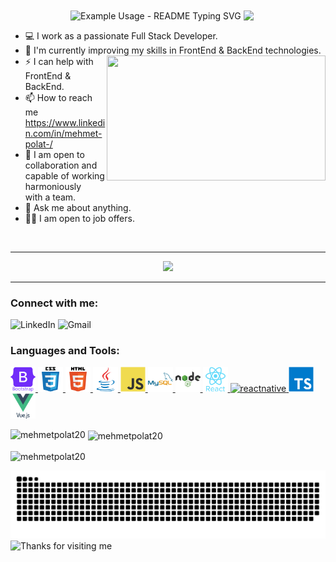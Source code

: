 <div align="center">
  <img src="https://readme-typing-svg.demolab.com/?lines=Hi+there,+I'm+Mehmet&font=Fira%20Code&center=true&width=380&height=50&duration=4000&pause=1000&color=000000&size=24" alt="Example Usage - README Typing SVG" style="display: inline-block; vertical-align: middle;">
  <img src="https://media.giphy.com/media/hvRJCLFzcasrR4ia7z/giphy.gif" width="7%" style="display: inline-block; vertical-align: middle;">
</div>

- 💻 I work as a passionate Full Stack Developer.
- 🌱 I'm currently improving my skills in FrontEnd & BackEnd technologies.
    <img src="https://www.mygo.ge/uploads/blog/1584023795.jpg" width="350px" height="200px" align= "right" />
- ⚡ I can help with FrontEnd & BackEnd.
- 📫 How to reach me https://www.linkedin.com/in/mehmet-polat-/
- 👯 I am open to collaboration and capable of working harmoniously <br/> with a team.
- 💬 Ask me about anything.
- 🤝🏻 I am open to job offers.

<br/>

--------------
<div align="center">
  <img src="https://komarev.com/ghpvc/?username=MehmetPolat20&style=flat-square&color=yellow&label=Buraya+Bakarlar" width="200" />
</div>





---------

<h3 align="left">Connect with me:</h3>
<a href="https://www.linkedin.com/in/mehmet-polat-1b159627a/" target="_blank" style="text-decoration: none;">
    <img src="https://img.shields.io/badge/LinkedIn-%230077B5.svg?style=for-the-badge&logo=linkedin&logoColor=white" alt="LinkedIn">
</a>

<a href="mailto:mehmet.polat2035@gmail.com" target="_blank" style="text-decoration: none;">
    <img src="https://img.shields.io/badge/Gmail-D14836.svg?style=for-the-badge&logo=Gmail&logoColor=white" alt="Gmail">
</a>
<h3 align="left">Languages and Tools:</h3>
<p align="left"> <a href="https://getbootstrap.com" target="_blank" rel="noreferrer"> <img src="https://raw.githubusercontent.com/devicons/devicon/master/icons/bootstrap/bootstrap-plain-wordmark.svg" alt="bootstrap" width="40" height="40"/> </a> <a href="https://www.w3schools.com/css/" target="_blank" rel="noreferrer"> <img src="https://raw.githubusercontent.com/devicons/devicon/master/icons/css3/css3-original-wordmark.svg" alt="css3" width="40" height="40"/> </a> <a href="https://www.w3.org/html/" target="_blank" rel="noreferrer"> <img src="https://raw.githubusercontent.com/devicons/devicon/master/icons/html5/html5-original-wordmark.svg" alt="html5" width="40" height="40"/> </a> <a href="https://www.java.com" target="_blank" rel="noreferrer"> <img src="https://raw.githubusercontent.com/devicons/devicon/master/icons/java/java-original.svg" alt="java" width="40" height="40"/> </a> <a href="https://developer.mozilla.org/en-US/docs/Web/JavaScript" target="_blank" rel="noreferrer"> <img src="https://raw.githubusercontent.com/devicons/devicon/master/icons/javascript/javascript-original.svg" alt="javascript" width="40" height="40"/> </a> <a href="https://www.mysql.com/" target="_blank" rel="noreferrer"> <img src="https://raw.githubusercontent.com/devicons/devicon/master/icons/mysql/mysql-original-wordmark.svg" alt="mysql" width="40" height="40"/> </a> <a href="https://nodejs.org" target="_blank" rel="noreferrer"> <img src="https://raw.githubusercontent.com/devicons/devicon/master/icons/nodejs/nodejs-original-wordmark.svg" alt="nodejs" width="40" height="40"/> </a> <a href="https://reactjs.org/" target="_blank" rel="noreferrer"> <img src="https://raw.githubusercontent.com/devicons/devicon/master/icons/react/react-original-wordmark.svg" alt="react" width="40" height="40"/> </a> <a href="https://reactnative.dev/" target="_blank" rel="noreferrer"> <img src="https://reactnative.dev/img/header_logo.svg" alt="reactnative" width="40" height="40"/> </a> <a href="https://www.typescriptlang.org/" target="_blank" rel="noreferrer"> <img src="https://raw.githubusercontent.com/devicons/devicon/master/icons/typescript/typescript-original.svg" alt="typescript" width="40" height="40"/> </a> <a href="https://vuejs.org/" target="_blank" rel="noreferrer"> <img src="https://raw.githubusercontent.com/devicons/devicon/master/icons/vuejs/vuejs-original-wordmark.svg" alt="vuejs" width="40" height="40"/> </a> </p>

<p><img align="left" src="https://github-readme-stats.vercel.app/api/top-langs?username=mehmetpolat20&show_icons=true&locale=en&layout=compact" alt="mehmetpolat20" /></p>

<p>&nbsp;<img align="center" src="https://github-readme-stats.vercel.app/api?username=mehmetpolat20&show_icons=true&locale=en" alt="mehmetpolat20" /></p>

<p><img align="center" src="https://github-readme-streak-stats.herokuapp.com/?user=mehmetpolat20&" alt="mehmetpolat20" /></p>

<center>
<picture>
  <source
    media="(prefers-color-scheme: dark)"
    srcset="https://raw.githubusercontent.com/platane/snk/output/github-contribution-grid-snake-dark.svg"
  />
  <source
    media="(prefers-color-scheme: light)"
    srcset="https://raw.githubusercontent.com/platane/snk/output/github-contribution-grid-snake.svg"
  />
  <img
    alt="github contribution grid snake animation"
    src="https://raw.githubusercontent.com/platane/snk/output/github-contribution-grid-snake.svg"
  />
</picture>
</center>
<img height="100" alt="Thanks for visiting me" width="100%" color="black" src="https://raw.githubusercontent.com/BrunnerLivio/brunnerlivio/master/images/marquee.svg" />
